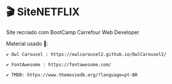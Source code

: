 # 🎬 SiteNETFLIX

Site recriado com BootCamp Carrefour Web Developer


Material usado 📁:

    ✔️ Owl Carousel : https://owlcarousel2.github.io/OwlCarousel2/
    
    ✔️ FontAwesome : https://fontawesome.com/
    
    ✔️ TMDB: https://www.themoviedb.org/?language=pt-BR


